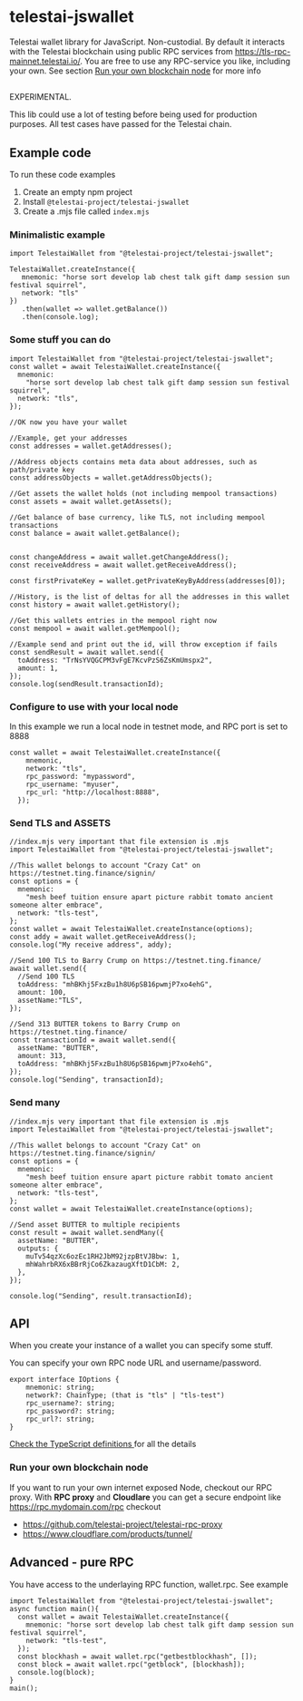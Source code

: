 # telestai-jswallet

Telestai wallet library for JavaScript.
Non-custodial.
By default it interacts with the Telestai blockchain using public RPC services from
https://tls-rpc-mainnet.telestai.io/.
You are free to use any RPC-service you like, including your own.
See section [Run your own blockchain node](#run-your-own-blockchain-node) for more info

##

EXPERIMENTAL.

This lib could use a lot of testing before being used for production purposes. All test cases have passed for the Telestai chain.

### 
## Example code

To run these code examples

1. Create an empty npm project
2. Install `@telestai-project/telestai-jswallet`
3. Create a .mjs file called `index.mjs`

### Minimalistic example

```
import TelestaiWallet from "@telestai-project/telestai-jswallet";

TelestaiWallet.createInstance({
   mnemonic: "horse sort develop lab chest talk gift damp session sun festival squirrel",
   network: "tls"
})
   .then(wallet => wallet.getBalance())
   .then(console.log);
```
### Some stuff you can do
```
import TelestaiWallet from "@telestai-project/telestai-jswallet";
const wallet = await TelestaiWallet.createInstance({
  mnemonic:
    "horse sort develop lab chest talk gift damp session sun festival squirrel",
  network: "tls",
});

//OK now you have your wallet

//Example, get your addresses
const addresses = wallet.getAddresses();

//Address objects contains meta data about addresses, such as path/private key
const addressObjects = wallet.getAddressObjects();
 
//Get assets the wallet holds (not including mempool transactions) 
const assets = await wallet.getAssets();

//Get balance of base currency, like TLS, not including mempool transactions
const balance = await wallet.getBalance();


const changeAddress = await wallet.getChangeAddress();
const receiveAddress = await wallet.getReceiveAddress();

const firstPrivateKey = wallet.getPrivateKeyByAddress(addresses[0]);

//History, is the list of deltas for all the addresses in this wallet
const history = await wallet.getHistory();

//Get this wallets entries in the mempool right now
const mempool = await wallet.getMempool();
 
//Example send and print out the id, will throw exception if fails
const sendResult = await wallet.send({
  toAddress: "TrNsYVQGCPM3vFgE7KcvPzS6ZsKmUmspx2",
  amount: 1,
});
console.log(sendResult.transactionId);
```
### Configure to use with your local node

In this example we run a local node in testnet mode, and RPC port is set to 8888

```
const wallet = await TelestaiWallet.createInstance({
    mnemonic,
    network: "tls",
    rpc_password: "mypassword",
    rpc_username: "myuser",
    rpc_url: "http://localhost:8888",
  });
```

### Send TLS and ASSETS

```
//index.mjs very important that file extension is .mjs
import TelestaiWallet from "@telestai-project/telestai-jswallet";

//This wallet belongs to account "Crazy Cat" on https://testnet.ting.finance/signin/
const options = {
  mnemonic:
    "mesh beef tuition ensure apart picture rabbit tomato ancient someone alter embrace",
  network: "tls-test",
};
const wallet = await TelestaiWallet.createInstance(options);
const addy = await wallet.getReceiveAddress();
console.log("My receive address", addy);

//Send 100 TLS to Barry Crump on https://testnet.ting.finance/
await wallet.send({
  //Send 100 TLS
  toAddress: "mhBKhj5FxzBu1h8U6pSB16pwmjP7xo4ehG",
  amount: 100,
  assetName:"TLS",
});

//Send 313 BUTTER tokens to Barry Crump on https://testnet.ting.finance/
const transactionId = await wallet.send({
  assetName: "BUTTER",
  amount: 313,
  toAddress: "mhBKhj5FxzBu1h8U6pSB16pwmjP7xo4ehG",
});
console.log("Sending", transactionId);
```

### Send many

```
//index.mjs very important that file extension is .mjs
import TelestaiWallet from "@telestai-project/telestai-jswallet";

//This wallet belongs to account "Crazy Cat" on https://testnet.ting.finance/signin/
const options = {
  mnemonic:
    "mesh beef tuition ensure apart picture rabbit tomato ancient someone alter embrace",
  network: "tls-test",
};
const wallet = await TelestaiWallet.createInstance(options);

//Send asset BUTTER to multiple recipients
const result = await wallet.sendMany({
  assetName: "BUTTER",
  outputs: {
    muTv54qzXc6ozEc1RH2JbM92jzpBtVJBbw: 1,
    mhWahrbRX6xBBrRjCo6ZkazaugXftD1CbM: 2,
  },
});

console.log("Sending", result.transactionId);

```

## API

When you create your instance of a wallet you can specify some stuff.

You can specify your own RPC node URL and username/password.

```
export interface IOptions {
    mnemonic: string;
    network?: ChainType; (that is "tls" | "tls-test")
    rpc_username?: string;
    rpc_password?: string;
    rpc_url?: string;
}
```

[Check the TypeScript definitions ](./dist/types.d.ts) for all the details

### Run your own blockchain node

If you want to run your own internet exposed Node, checkout our RPC proxy.
With **RPC proxy** and **Cloudlare** you can get a secure endpoint like
https://rpc.mydomain.com/rpc
checkout

- https://github.com/telestai-project/telestai-rpc-proxy
- https://www.cloudflare.com/products/tunnel/

## Advanced - pure RPC

You have access to the underlaying RPC function, wallet.rpc.
See example

```
import TelestaiWallet from "@telestai-project/telestai-jswallet";
async function main(){
  const wallet = await TelestaiWallet.createInstance({
    mnemonic: "horse sort develop lab chest talk gift damp session sun festival squirrel",
    network: "tls-test",
  });
  const blockhash = await wallet.rpc("getbestblockhash", []);
  const block = await wallet.rpc("getblock", [blockhash]);
  console.log(block);
}
main();
```
